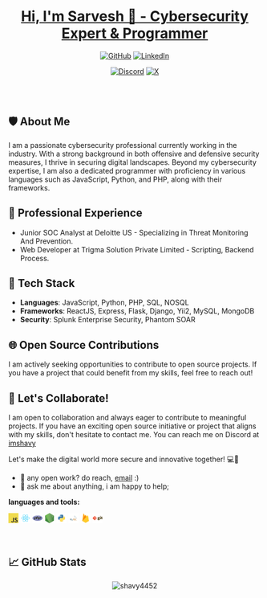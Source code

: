 <h1 align="center"><a href="https://peterhan.dev">Hi, I'm Sarvesh 👋  - Cybersecurity Expert & Programmer </a></h1>

<p align="center">
  <a href="https://github.com/shavy4452">
    <picture>
      <source media="(prefers-color-scheme: dark)" srcset="https://cdn.simpleicons.org/github/white">
      <img alt="GitHub" title="GitHub" height="48" width="48" src="https://cdn.simpleicons.org/github"></picture></a>
  <a href="https://www.linkedin.com/in/sarveshsingh1322">
    <img alt="LinkedIn" title="LinkedIn" height="48" width="48" src="https://cdn.simpleicons.org/linkedin"></a>
</p>

<p align="center">
  <a href="https://discord.com/invite/n7J26nP9gC">
    <img alt="Discord" title="Discord" height="48" width="48" src="https://cdn.simpleicons.org/discord"></a>
  <a href="https://twitter.com/imshavy">
    <picture>
      <source media="(prefers-color-scheme: dark)" srcset="https://cdn.simpleicons.org/x/white">
      <img alt="X" title="X" height="48" width="48" src="https://cdn.simpleicons.org/x"></picture></a>
</p>



<br />
<br />

## 🛡️ About Me
I am a passionate cybersecurity professional currently working in the industry. With a strong background in both offensive and defensive security measures, I thrive in securing digital landscapes. Beyond my cybersecurity expertise, I am also a dedicated programmer with proficiency in various languages such as JavaScript, Python, and PHP, along with their frameworks.

## 💼 Professional Experience
- Junior SOC Analyst at Deloitte US - Specializing in Threat Monitoring And Prevention.
- Web Developer at Trigma Solution Private Limited - Scripting, Backend Process.

## 🔧 Tech Stack
- **Languages**: JavaScript, Python, PHP, SQL, NOSQL
- **Frameworks**: ReactJS, Express, Flask, Django, Yii2, MySQL, MongoDB
- **Security**: Splunk Enterprise Security, Phantom SOAR

## 🌐 Open Source Contributions
I am actively seeking opportunities to contribute to open source projects. If you have a project that could benefit from my skills, feel free to reach out!

## 🤝 Let's Collaborate!
I am open to collaboration and always eager to contribute to meaningful projects. If you have an exciting open source initiative or project that aligns with my skills, don't hesitate to contact me. You can reach me on Discord at [imshavy](https://discordapp.com/users/964202836399390720)



Let's make the digital world more secure and innovative together! 💻🚀
  
- 💼 any open work? do reach, [email](mailto:sarveshsingh1322@gmail.com) :)
- 💬 ask me about anything, i am happy to help;

**languages and tools:**  

<code><img height="20" src="https://raw.githubusercontent.com/github/explore/80688e429a7d4ef2fca1e82350fe8e3517d3494d/topics/javascript/javascript.png"></code>
<code><img height="20" src="https://raw.githubusercontent.com/github/explore/80688e429a7d4ef2fca1e82350fe8e3517d3494d/topics/react/react.png"></code>
<code><img height="20" src="https://raw.githubusercontent.com/github/explore/5c058a388828bb5fde0bcafd4bc867b5bb3f26f3/topics/php/php.png"></code>
<code><img height="20" src="https://raw.githubusercontent.com/github/explore/80688e429a7d4ef2fca1e82350fe8e3517d3494d/topics/nodejs/nodejs.png"></code>
<code><img height="20" src="https://raw.githubusercontent.com/github/explore/80688e429a7d4ef2fca1e82350fe8e3517d3494d/topics/python/python.png"></code>
<code><img height="20" src="https://raw.githubusercontent.com/github/explore/80688e429a7d4ef2fca1e82350fe8e3517d3494d/topics/mysql/mysql.png"></code>
<code><img height="20" src="https://raw.githubusercontent.com/github/explore/80688e429a7d4ef2fca1e82350fe8e3517d3494d/topics/firebase/firebase.png"></code>
<code><img height="20" src="https://raw.githubusercontent.com/github/explore/80688e429a7d4ef2fca1e82350fe8e3517d3494d/topics/git/git.png"></code>

</br>


## 📈 GitHub Stats
<p align="center"> <img src="https://github-readme-stats.vercel.app/api?username=shavy4452&show_icons=true&theme=gotham" alt="shavy4452" />

